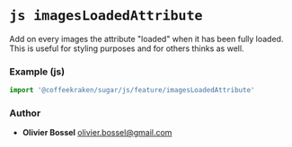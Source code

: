 

<!-- @namespace    sugar.js.feature -->

# ```js imagesLoadedAttribute ```


Add on every images the attribute "loaded" when it has been fully loaded. This is useful
for styling purposes and for others thinks as well.


### Example (js)

```js
import '@coffeekraken/sugar/js/feature/imagesLoadedAttribute'
```


### Author
- **Olivier Bossel** <a href="mailto:olivier.bossel@gmail.com">olivier.bossel@gmail.com</a> 

